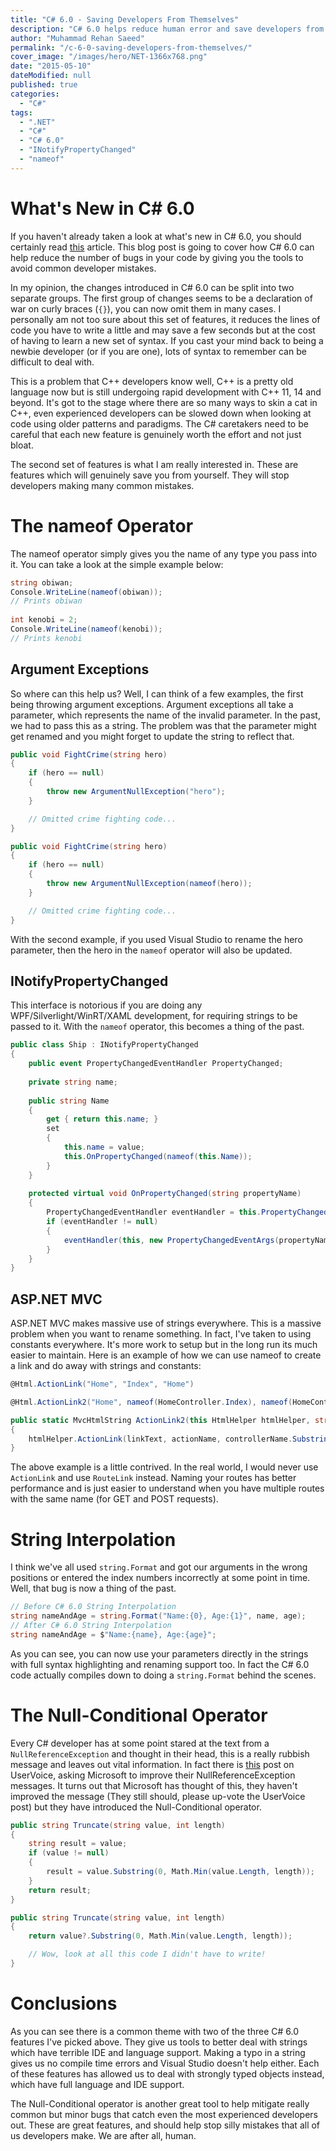 ```yaml
---
title: "C# 6.0 - Saving Developers From Themselves"
description: "C# 6.0 helps reduce human error and save developers from themselves using the nameof operator, string interpolation and the null-conditional operator."
author: "Muhammad Rehan Saeed"
permalink: "/c-6-0-saving-developers-from-themselves/"
cover_image: "/images/hero/NET-1366x768.png"
date: "2015-05-10"
dateModified: null
published: true
categories:
  - "C#"
tags:
  - ".NET"
  - "C#"
  - "C# 6.0"
  - "INotifyPropertyChanged"
  - "nameof"
---
```


# What's New in C# 6.0

If you haven't already taken a look at what's new in C# 6.0, you should certainly read [this](https://msdn.microsoft.com/en-us/magazine/dn802602.aspx) article. This blog post is going to cover how C# 6.0 can help reduce the number of bugs in your code by giving you the tools to avoid common developer mistakes.

In my opinion, the changes introduced in C# 6.0 can be split into two separate groups. The first group of changes seems to be a declaration of war on curly braces (`{}`), you can now omit them in many cases. I personally am not too sure about this set of features, it reduces the lines of code you have to write a little and may save a few seconds but at the cost of having to learn a new set of syntax. If you cast your mind back to being a newbie developer (or if you are one), lots of syntax to remember can be difficult to deal with.

This is a problem that C++ developers know well, C++ is a pretty old language now but is still undergoing rapid development with C++ 11, 14 and beyond. It's got to the stage where there are so many ways to skin a cat in C++, even experienced developers can be slowed down when looking at code using older patterns and paradigms. The C# caretakers need to be careful that each new feature is genuinely worth the effort and not just bloat.

The second set of features is what I am really interested in. These are features which will genuinely save you from yourself. They will stop developers making many common mistakes.

# The nameof Operator

The nameof operator simply gives you the name of any type you pass into it. You can take a look at the simple example below:

```cs
string obiwan;  
Console.WriteLine(nameof(obiwan));
// Prints obiwan
  
int kenobi = 2;
Console.WriteLine(nameof(kenobi));
// Prints kenobi
```

## Argument Exceptions

So where can this help us? Well, I can think of a few examples, the first being throwing argument exceptions. Argument exceptions all take a parameter, which represents the name of the invalid parameter. In the past, we had to pass this as a string. The problem was that the parameter might get renamed and you might forget to update the string to reflect that.

```cs
public void FightCrime(string hero)  
{
    if (hero == null)  
    {
        throw new ArgumentNullException("hero");
    }

    // Omitted crime fighting code...  
}
```

```cs
public void FightCrime(string hero)  
{
    if (hero == null)  
    {
        throw new ArgumentNullException(nameof(hero));
    }

    // Omitted crime fighting code...  
}
```

With the second example, if you used Visual Studio to rename the hero parameter, then the hero in the `nameof` operator will also be updated.

## INotifyPropertyChanged

This interface is notorious if you are doing any WPF/Silverlight/WinRT/XAML development, for requiring strings to be passed to it. With the `nameof` operator, this becomes a thing of the past.

```cs
public class Ship : INotifyPropertyChanged
{
    public event PropertyChangedEventHandler PropertyChanged;	
    
    private string name;
	
    public string Name
    {
        get { return this.name; }
        set
        {
            this.name = value;
            this.OnPropertyChanged(nameof(this.Name));
        }
    }
	
    protected virtual void OnPropertyChanged(string propertyName)
    {
        PropertyChangedEventHandler eventHandler = this.PropertyChanged;
        if (eventHandler != null)
        {
            eventHandler(this, new PropertyChangedEventArgs(propertyName));
        }
    }
}
```

## ASP.NET MVC

ASP.NET MVC makes massive use of strings everywhere. This is a massive problem when you want to rename something. In fact, I've taken to using constants everywhere. It's more work to setup but in the long run its much easier to maintain. Here is an example of how we can use nameof to create a link and do away with strings and constants:

```cs
@Html.ActionLink("Home", "Index", "Home")

@Html.ActionLink2("Home", nameof(HomeController.Index), nameof(HomeController))

public static MvcHtmlString ActionLink2(this HtmlHelper htmlHelper, string linkText, string actionName, string controllerName)
{
    htmlHelper.ActionLink(linkText, actionName, controllerName.Substring(0, controllerName.Length - 10));
}
```

The above example is a little contrived. In the real world, I would never use `ActionLink` and use `RouteLink` instead. Naming your routes has better performance and is just easier to understand when you have multiple routes with the same name (for GET and POST requests).

# String Interpolation

I think we've all used `string.Format` and got our arguments in the wrong positions or entered the index numbers incorrectly at some point in time. Well, that bug is now a thing of the past.

```cs
// Before C# 6.0 String Interpolation
string nameAndAge = string.Format("Name:{0}, Age:{1}", name, age);
// After C# 6.0 String Interpolation
string nameAndAge = $"Name:{name}, Age:{age}";
```

As you can see, you can now use your parameters directly in the strings with full syntax highlighting and renaming support too. In fact the C# 6.0 code actually compiles down to doing a `string.Format` behind the scenes.

# The Null-Conditional Operator

Every C# developer has at some point stared at the text from a `NullReferenceException` and thought in their head, this is a really rubbish message and leaves out vital information. In fact there is [this](https://visualstudio.uservoice.com/forums/121579-visual-studio/suggestions/2371587-better-nullpointerexception-error-message) post on UserVoice, asking Microsoft to improve their NullReferenceException messages. It turns out that Microsoft has thought of this, they haven't improved the message (They still should, please up-vote the UserVoice post) but they have introduced the Null-Conditional operator.

```cs
public string Truncate(string value, int length)
{
    string result = value;
    if (value != null)
    {
        result = value.Substring(0, Math.Min(value.Length, length));
    }
    return result;
}
```

```cs
public string Truncate(string value, int length)
{          
    return value?.Substring(0, Math.Min(value.Length, length));

    // Wow, look at all this code I didn't have to write!
}
```

# Conclusions

As you can see there is a common theme with two of the three C# 6.0 features I've picked above. They give us tools to better deal with strings which have terrible IDE and language support. Making a typo in a string gives us no compile time errors and Visual Studio doesn't help either. Each of these features has allowed us to deal with strongly typed objects instead, which have full language and IDE support.

The Null-Conditional operator is another great tool to help mitigate really common but minor bugs that catch even the most experienced developers out. These are great features, and should help stop silly mistakes that all of us developers make. We are after all, human.
